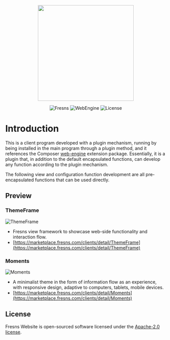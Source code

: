 <p align="center"><a href="https://fresns.org" target="_blank"><img src="https://assets.fresns.com/images/logos/fresns.png" width="300"></a></p>

<p align="center">
<img src="https://img.shields.io/badge/Fresns-%5E3.0-orange" alt="Fresns">
<img src="https://img.shields.io/badge/WebEngine-%5E4.0-blueviolet" alt="WebEngine">
<img src="https://img.shields.io/badge/License-Apache--2.0-green" alt="License">
</p>

# Introduction

This is a client program developed with a plugin mechanism, running by being installed in the main program through a plugin method, and it references the Composer [web-engine](https://github.com/fresns/web-engine) extension package. Essentially, it is a plugin that, in addition to the default encapsulated functions, can develop any function according to the plugin mechanism.

The following view and configuration function development are all pre-encapsulated functions that can be used directly.

## Preview

### ThemeFrame

![ThemeFrame](https://assets.fresns.com/images/wikis/previews/ThemeFrame.png)

- Fresns view framework to showcase web-side functionality and interaction flow.
- [https://marketplace.fresns.com/clients/detail/ThemeFrame](https://marketplace.fresns.com/clients/detail/ThemeFrame)

### Moments

![Moments](https://assets.fresns.com/images/wikis/previews/Moments.png)

- A minimalist theme in the form of information flow as an experience, with responsive design, adaptive to computers, tablets, mobile devices.
- [https://marketplace.fresns.com/clients/detail/Moments](https://marketplace.fresns.com/clients/detail/Moments)

## License

Fresns Website is open-sourced software licensed under the [Apache-2.0 license](https://opensource.org/licenses/Apache-2.0).
